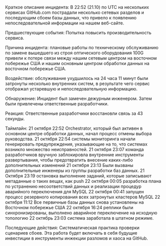 Краткое описание инцидента:
    В 22:52 (21.10) по UTC на нескольких сервисах GitHub.com пострадали несколько сетевых разделов и последующим сбоем базы данных, что привело к появлению непоследовательной информации на нашем веб-сайте.


Предшествующие события:
    Попытка повысить производительность сервиса.
    

Причина инцидента:
    плановые работы по техническому обслуживанию по замене вышедшего из строя оптического оборудования 100G привели к потере связи между нашим сетевым центром на восточном побережье США и нашим основным центром обработки данных на восточном побережье США.

Воздействие:
    обслуживание ухудшилось на 24 часа 11 минут были затронуты несколько внутренних систем, в результате чего сервис отображал устаревшую и непоследовательную информацию. 

Обнаружение:
   Инцидент был замечен дежурным инженером. Затем были привлечены ответственные 
разработчики. 


Реакция:
    Ответственные разработчики восстановли cвязь за 43 секунды.


Таймлайн:
    21 октября 22:52  Orchestrator, который был активен в основном центре обработки данных, начал процесс отмены выбора руководства.
    21 октября 22:54 системы мониторинга начали генерировать предупреждения, указывающие на то, что системах возникло множество неисправностей.
    21 октября 23:07 команда разработчиков  вручную заблокировла внутренние инструменты развертывания, чтобы предотвратить внесение каких-либо дополнительных изменений
    21 октября 23:13 Были вызваны дополнительные инженеры из группы разработки баз данных.
    21 Октября 23:19 остановка выполнение заданий, которые записывают метаданные о таких вещах, как push
    22 октября 00:05 разработка плана по устранению несоответствий данных и реализации процедур аварийного переключения для MySQL
    22 октября 00:41 запущен процесс резервного копирования всех затронутых кластеров MySQL
    22 октября 11:12 Все первичные базы данных снова установлены на Восточном побережье США
    22 октября 16:24 реплики были синхронизированы, выполнeно аварийное переключение на исходную топологию
    22 октябрь 23:03 система заработала в штатном режиме.


Последующие действия:
    Систематическaя практика проверки сценариев сбоев. Эта работа будет включать в себя будущие инвестиции в инструменты инжекции разломов и хаоса на GitHub.


